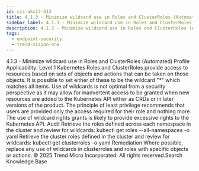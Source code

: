 ```yaml
---
id: cis-aks17-413
title: 4.1.3 - Minimize wildcard use in Roles and ClusterRoles (Automated)
sidebar_label: 4.1.3 - Minimize wildcard use in Roles and ClusterRoles (Automated)
description: 4.1.3 - Minimize wildcard use in Roles and ClusterRoles (Automated)
tags:
  - endpoint-security
  - trend-vision-one
---
```


 4.1.3 - Minimize wildcard use in Roles and ClusterRoles (Automated) Profile Applicability: Level 1 Kubernetes Roles and ClusterRoles provide access to resources based on sets of objects and actions that can be taken on those objects. It is possible to set either of these to be the wildcard "*" which matches all items. Use of wildcards is not optimal from a security perspective as it may allow for inadvertent access to be granted when new resources are added to the Kubernetes API either as CRDs or in later versions of the product. The principle of least privilege recommends that users are provided only the access required for their role and nothing more. The use of wildcard rights grants is likely to provide excessive rights to the Kubernetes API. Audit Retrieve the roles defined across each namespace in the cluster and review for wildcards: kubectl get roles --all-namespaces -o yaml Retrieve the cluster roles defined in the cluster and review for wildcards: kubectl get clusterroles -o yaml Remediation Where possible, replace any use of wildcards in clusterroles and roles with specific objects or actions. © 2025 Trend Micro Incorporated. All rights reserved.Search Knowledge Base